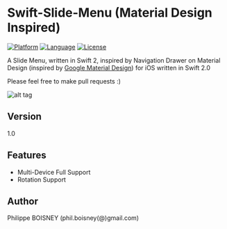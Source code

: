 # Swift-Slide-Menu (Material Design Inspired)
[![Platform](http://img.shields.io/badge/platform-ios-blue.svg?style=flat
)](https://developer.apple.com/iphone/index.action)
[![Language](http://img.shields.io/badge/language-swift-brightgreen.svg?style=flat
)](https://developer.apple.com/swift)
[![License](http://img.shields.io/badge/license-MIT-lightgrey.svg?style=flat
)](http://mit-license.org)

A Slide Menu, written in Swift 2, inspired by Navigation Drawer on Material Design (inspired by [Google Material Design](https://www.google.com/design/spec/patterns/navigation-drawer.html)) for iOS written in Swift 2.0

Please feel free to make pull requests :)

![alt tag](https://github.com/PhilippeBoisney/Swift-Slide-Menu/raw/master/SlideMenu.gif)

## Version
1.0

## Features

- Multi-Device Full Support
- Rotation Support

## Author

Philippe BOISNEY (phil.boisney(@)gmail.com)

